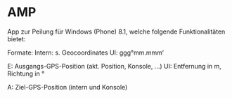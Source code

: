 # AMP

App zur Peilung für Windows (Phone) 8.1, welche folgende Funktionalitäten bietet:

Formate:
Intern: s. Geocoordinates
UI:       ggg°mm.mmm‘

E:
Ausgangs-GPS-Position (akt. Position, Konsole, …)
UI: Entfernung in m, Richtung in °

A:
Ziel-GPS-Position (intern und Konsole)
